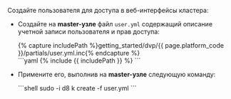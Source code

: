 <script type="text/javascript" src='{% javascript_asset_tag getting-started %}[_assets/js/getting-started.js]{% endjavascript_asset_tag %}'></script>
<script type="text/javascript" src='{% javascript_asset_tag getting-started-access %}[_assets/js/getting-started-access.js]{% endjavascript_asset_tag %}'></script>
<script type="text/javascript" src='{% javascript_asset_tag bcrypt %}[_assets/js/bcrypt.js]{% endjavascript_asset_tag %}'></script>

Создайте пользователя для доступа в веб-интерфейсы кластера:
<ul>
<li><p>Создайте на <strong>master-узле</strong> файл <code>user.yml</code> содержащий описание учетной записи пользователя и прав доступа:</p>
{% capture includePath %}getting_started/dvp/{{ page.platform_code }}/partials/user.yml.inc{% endcapture %}
<div markdown="1">
```yaml
{% include {{ includePath }} %}
```
</div>
</li>
<li><p>Примените его, выполнив на <strong>master-узле</strong> следующую команду:</p>
<div markdown="1">
```shell
sudo -i d8 k create -f user.yml
```
</div>
</li>
</ul>


<script type="text/javascript">
$(document).ready(function () {
    generate_password(true);
    update_parameter('dhctl-user-password-hash', 'password', '<GENERATED_PASSWORD_HASH>', null, null);
    update_parameter('dhctl-user-password-hash', null, '<GENERATED_PASSWORD_HASH>', null, '[user-yml]');
    update_parameter('dhctl-user-password', null, '<GENERATED_PASSWORD>', null, '[user-yml]');
    update_parameter('dhctl-user-password', null, '<GENERATED_PASSWORD>', null, 'code span.c1');
    update_domain_parameters();
    config_highlight();
});

</script>
